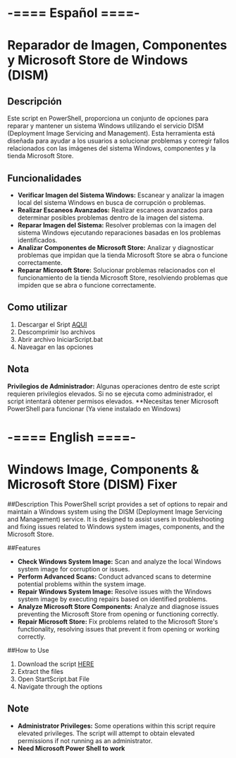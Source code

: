 # -==== Español ====-
# Reparador de Imagen, Componentes y Microsoft Store de Windows (DISM)

## Descripción
Este script en PowerShell, proporciona un conjunto de opciones para reparar y mantener un sistema Windows utilizando el servicio DISM (Deployment Image Servicing and Management). Esta herramienta está diseñada para ayudar a los usuarios a solucionar problemas y corregir fallos relacionados con las imágenes del sistema Windows, componentes y la tienda Microsoft Store.

## Funcionalidades
- **Verificar Imagen del Sistema Windows:**
    Escanear y analizar la imagen local del sistema Windows en busca de corrupción o problemas.
- **Realizar Escaneos Avanzados:**
    Realizar escaneos avanzados para determinar posibles problemas dentro de la imagen del sistema.
- **Reparar Imagen del Sistema:**
    Resolver problemas con la imagen del sistema Windows ejecutando reparaciones basadas en los problemas identificados.
- **Analizar Componentes de Microsoft Store:**
    Analizar y diagnosticar problemas que impidan que la tienda Microsoft Store se abra o funcione correctamente.
- **Reparar Microsoft Store:**
    Solucionar problemas relacionados con el funcionamiento de la tienda Microsoft Store, resolviendo problemas que impiden que se abra o funcione correctamente.

## Como utilizar
1. Descargar el Sript [AQUI](https://github.com/borferkic/Fix-WindowsIMG/releases/)
2. Descomprimir lso archivos
3. Abrir archivo IniciarScript.bat
4. Naveagar en las opciones

## Nota
**Privilegios de Administrador:** Algunas operaciones dentro de este script requieren privilegios elevados. 
Si no se ejecuta como administrador, el script intentará obtener permisos elevados.
**Necesitas tener Microsoft PowerShell para funcionar (Ya viene instalado en Windows)

# -==== English ====-

# Windows Image, Components & Microsoft Store (DISM) Fixer

##Description
This PowerShell script provides a set of options to repair and maintain a Windows system using the DISM (Deployment Image Servicing and Management) service. It is designed to assist users in troubleshooting and fixing issues related to Windows system images, components, and the Microsoft Store.

##Features
- **Check Windows System Image:** 
    Scan and analyze the local Windows system image for corruption or issues.
- **Perform Advanced Scans:**
    Conduct advanced scans to determine potential problems within the system image.
- **Repair Windows System Image:**
    Resolve issues with the Windows system image by executing repairs based on identified problems.
- **Analyze Microsoft Store Components:**
    Analyze and diagnose issues preventing the Microsoft Store from opening or functioning correctly.
- **Repair Microsoft Store:**
    Fix problems related to the Microsoft Store's functionality, resolving issues that prevent it from opening or working correctly.

##How to Use
1. Download the script [HERE](https://github.com/borferkic/Fix-WindowsIMG/releases/)
2. Extract the files
3. Open StartScript.bat File
4. Navigate through the options

## Note
- **Administrator Privileges:** Some operations within this script require elevated privileges. The script will attempt to obtain elevated permissions if not running as an administrator.
- **Need Microsoft Power Shell to work**
